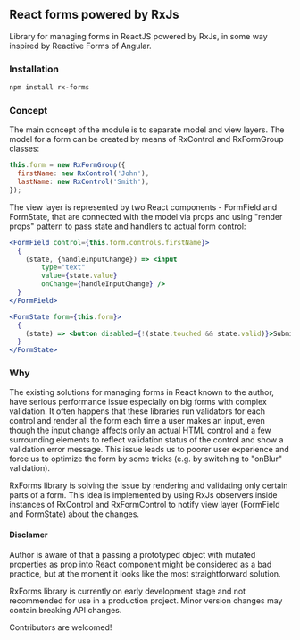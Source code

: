 ## React forms powered by RxJs
Library for managing forms in ReactJS powered by RxJs, in some way inspired by Reactive Forms of Angular.
### Installation
```sh
npm install rx-forms
```
### Concept
The main concept of the module is to separate model and view layers.
The model for a form can be created by means of RxControl and RxFormGroup classes:
```js
this.form = new RxFormGroup({
  firstName: new RxControl('John'),
  lastName: new RxControl('Smith'),
});
```
The view layer is represented by two React components - FormField and FormState, that are connected with the model via props and using "render props" pattern to pass state and handlers to actual form control:
```jsx
<FormField control={this.form.controls.firstName}>
  {
    (state, {handleInputChange}) => <input 
        type="text" 
        value={state.value} 
        onChange={handleInputChange} />
  }
</FormField>

<FormState form={this.form}>
  {
    (state) => <button disabled={!(state.touched && state.valid)}>Submit</button>
  }
</FormState>
```
### Why
The existing solutions for managing forms in React known to the author, have serious performance issue especially on big forms with complex validation. It often happens that these libraries run validators for each control and render all the form each time a user makes an input, even though the input change affects only an actual HTML control and a few surrounding elements to reflect validation status of the control and show a validation error message. This issue leads us to poorer user experience and force us to optimize the form by some tricks (e.g. by switching to "onBlur" validation).

RxForms library is solving the issue by rendering and validating only certain parts of a form. This idea is implemented by using RxJs observers inside instances of RxControl and RxFormControl to notify view layer (FormField and FormState) about the changes.

#### Disclamer
Author is aware of that a passing a prototyped object with mutated properties as prop into React component might be considered as a bad practice, but at the moment it looks like the most straightforward solution.

RxForms library is currently on early development stage and not recommended for use in a production project. Minor version changes may contain breaking API changes.

Contributors are welcomed!

